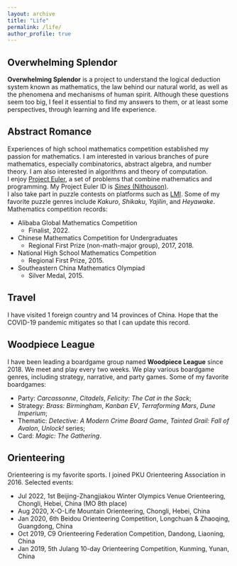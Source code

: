 ```yaml
---
layout: archive
title: "Life"
permalink: /life/
author_profile: true
---
```


## Overwhelming Splendor  
<b>Overwhelming Splendor</b> is a project to understand the logical deduction system known as mathematics, the law behind our natural world, as well as the phenomena and mechanisms of human spirit.
Although these questions seem too big, I feel it essential to find my answers to them, or at least some perspectives, through learning and life experience.

## Abstract Romance  
Experiences of high school mathematics competition established my passion for mathematics. 
I am interested in various branches of pure mathematics, especially combinatorics, abstract algebra, and number theory. I am also interested in algorithms and theory of computation.    
I enjoy [Project Euler](http://www.projecteuler.net/), a set of problems that combine mathematics and programming. My Project Euler ID is [*Sines* (Nithouson)](https://projecteuler.net/profile/Nithouson.png).  
I also take part in puzzle contests on platforms such as [LMI](https://logicmastersindia.com/). Some of my favorite puzzle genres include *Kakuro*, *Shikaku*, *Yajilin*, and *Heyawake*. 
Mathematics competition records:
* Alibaba Global Mathematics Competition
    * Finalist, 2022.
* Chinese Mathematics Competition for Undergraduates
    * Regional First Prize (non-math-major group), 2017, 2018.
* National High School Mathematics Competition
    * Regional First Prize, 2015.
* Southeastern China Mathematics Olympiad
    * Silver Medal, 2015. 

## Travel  
I have visited 1 foreign country and 14 provinces of China. Hope that the COVID-19 pandemic mitigates so that I can update this record.  

## Woodpiece League  
I have been leading a boardgame group named <b>Woodpiece League</b> since 2018. We meet and play every two weeks. We play various boardgame genres, including strategy, narrative, and party games. 
Some of my favorite boardgames:
* Party: *Carcassonne*,  *Citadels*, *Felicity: The Cat in the Sack*;
* Strategy: *Brass: Birmingham*, *Kanban EV*, *Terraforming Mars*, *Dune Imperium*;
* Thematic: *Detective: A Modern Crime Board Game*, *Tainted Grail: Fall of Avalon*, *Unlock!* series;
* Card: *Magic: The Gathering*.

## Orienteering  
Orienteering is my favorite sports. I joined PKU Orienteering Association in 2016. Selected events:  
* Jul 2022, 1st Beijing-Zhangjiakou Winter Olympics Venue Orienteering, Chongli, Hebei, China (MO 8th place)
* Aug 2020, X-O-Life Mountain Orienteering, Chongli, Hebei, China
* Jan 2020, 6th Beidou Orienteering Competition, Longchuan & Zhaoqing, Guangdong, China
* Oct 2019, C9 Orienteering Federation Competition, Dandong, Liaoning, China
* Jan 2019, 5th Julang 10-day Orienteering Competition, Kunming, Yunan, China
